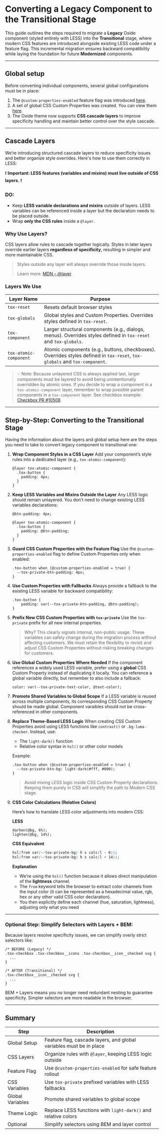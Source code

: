# Converting a Legacy Component to the Transitional Stage

This guide outlines the steps required to migrate a **Legacy** Oxide component (styled entirely with LESS) into the **Transitional** stage, where modern CSS features are introduced alongside existing LESS code under a feature flag. This incremental migration ensures backward compatibility while laying the foundation for future **Modernized** components.

---

## Global setup

Before converting individual components, several global configurations must be in place:

1. The `@custom-properties-enabled`  feature flag was introduced [here](https://github.com/tinymce/tinymce/blob/main/modules/oxide/src/less/theme/globals/feature-flags.less).
2. A set of global CSS Custom Properties was created.  You can view them [here](https://github.com/tinymce/tinymce/blob/main/modules/oxide/src/less/theme/globals/global-custom-properties.less).
3. The Oxide theme now supports **CSS cascade layers** to improve specificity handling and maintain better control over the style cascade.

---

## Cascade Layers

We’re introducing structured cascade layers to reduce specificity issues and better organize style overrides. Here's how to use them correctly in LESS:

❗ **Important: LESS features (variables and mixins) must live outside of CSS layers.** ❗

### DO:

- Keep **LESS variable declarations and mixins** outside of layers. LESS variables can be referenced inside a layer but the declaration needs to be placed outside.
- Wrap **only the CSS rules** inside a `@layer`.

### Why Use Layers?

CSS layers allow rules to cascade together logically. Styles in later layers override earlier layers **regardless of specificity**, resulting in simpler and more maintainable CSS.

> Styles outside any layer will always override those inside layers.
> 
> 
> Learn more: [MDN – @layer](https://developer.mozilla.org/en-US/docs/Web/CSS/@layer)
> 

### Layers We Use

| Layer Name | Purpose |
| --- | --- |
| `tox-reset` | Resets default browser styles |
| `tox-globals` | Global styles and Custom Properties. Overrides styles defined in `tox-reset`. |
| `tox-component` | Larger structural components (e.g., dialogs, menus). Overrides styles defined in `tox-reset` and `tox-globals`. |
| `tox-atomic-component` | Atomic components (e.g., buttons, checkboxes). Overrides styles defined in `tox-reset`, `tox-globals` and `tox-component`.  |

> 💡 Note: Because unlayered CSS is always applied last, larger components must be layered to avoid being unintentionally overridden by atomic ones. 
If you decide to wrap a component in a `tox-atomic-component` layer, remember to wrap possible parent components in a `tox-component` layer. See checkbox example: [Checkbox PR #10508](https://github.com/tinymce/tinymce/pull/10508)
> 

---

## Step-by-Step: Converting to the Transitional Stage

Having the information about the layers and global setup here are the steps you need to take to convert legacy component to transitional one:

1. **Wrap Component Styles in a CSS Layer**
Add your component’s style rules into a dedicated layer (e.g., `tox-atomic-component`):
    
    ```less
    @layer tox-atomic-component {
      .tox-button {
        padding: 4px;
      }
    }
    ```
    
2.  **Keep LESS Variables and Mixins Outside the Layer**
Any LESS logic should remain unlayered. You don’t need to change existing LESS variables declarations:
    
    ```less
    @btn-padding: 4px;
    
    @layer tox-atomic-component {
      .tox-button {
        padding: @btn-padding;
      }
    }
    ```
    
3. **Guard CSS Custom Properties with the Feature Flag**
Use the `@custom-properties-enabled` flag to define Custom Properties only when enabled:
    
    ```less
    .tox-button when (@custom-properties-enabled = true) {
      --tox-private-btn-padding: 4px;
    }
    ```
    
4. **Use Custom Properties with Fallbacks**
Always provide a fallback to the existing LESS variable for backward compatibility:
    
    ```less
    .tox-button {
    	padding: var(--tox-private-btn-padding, @btn-padding);
    }
    ```
    
5. **Prefix New CSS Custom Properties with `tox-private`**
Use the `tox-private` prefix for all new internal properties.
    
    > Why?
    This clearly signals internal, non-public usage. These variables can safely change during the migration process without affecting customers. We must retain the flexibility to revisit and adjust CSS Custom Properties without risking breaking changes for customers.
    > 
6. **Use Global Custom Properties Where Needed**
If the component references a widely used LESS variable, prefer using a **global** CSS Custom Property instead of duplicating it locally.
You can reference a global variable directly, but remember to also include a fallback:
    
    ```less
    color: var(--tox-private-text-color, @text-color);
    ```
    
7. **Promote Shared Variables to Global Scope**
If a LESS variable is reused across multiple components, its corresponding CSS Custom Property should be made global. Component varaibles should not be cross-referenced in other components. 
    
8. **Replace Theme-Based LESS Logic**
When creating CSS Custom Properties avoid using LESS functions like `contrast()` or `.bg-luma-checker`. Instead, use:
    - The `light-dark()` function
    - Relative color syntax in `hsl()` or other color models
    
    Example: 
    
    ```less
    .tox-button when (@custom-properties-enabled = true) {
      --tox-private-btn-bg: light-dark(#fff, #000);
    }
    ```
    
    > Avoid mixing LESS logic inside CSS Custom Property declarations. Keeping them purely in CSS will simplify the path to Modern CSS stage.
    > 
9. **CSS Color Calculations (Relative Colors)**
    
    Here’s how to translate LESS color adjustments into modern CSS:
    
    **LESS**
    
    ```less
    darken(@bg, 6%);
    lighten(@bg, 14%);
    ```
    
    **CSS Equivalent**
    
    ```css
    hsl(from var(--tox-private-bg) h s calc(l - 6));
    hsl(from var(--tox-private-bg) h s calc(l + 14));
    ```
    
    **Explanation**
    
    - We're using the `hsl()` function because it allows direct manipulation of the **lightness** channel.
    - The `from` keyword tells the browser to extract color channels from the input color (it can be represented as a hexadecimal value, rgb, hex or any other valid CSS color declaration).
    - You then explicitly define each channel (hue, saturation, lightness), adjusting only what you need

---

### Optional Step: Simplify Selectors with Layers + BEM:

Because layers resolve specificity issues, we can simplify overly strict selectors like:

```less
/* BEFORE (Legacy) */
.tox-checkbox .tox-checkbox__icons .tox-checkbox__icon__checked svg {
  ...
}

/* AFTER (Transitional) */
.tox-checkbox__icon__checked svg {
  ...
}
```

BEM + Layers means you no longer need redundant nesting to guarantee specificity.
Simpler selectors are more readable in the browser.

---

## Summary

| Step | Description |
| --- | --- |
| Global Setup | Feature flag, cascade layers, and global variables must be in place |
| CSS Layers | Organize rules with `@layer`, keeping LESS logic outside |
| Feature Flag | Use `@custom-properties-enabled` for safe feature rollout |
| CSS Variables | Use `tox-private` prefixed variables with LESS fallbacks |
| Global Variables | Promote shared variables to global scope |
| Theme Logic | Replace LESS functions with `light-dark()` and relative colors |
| Optional | Simplify selectors using BEM and layer control |
